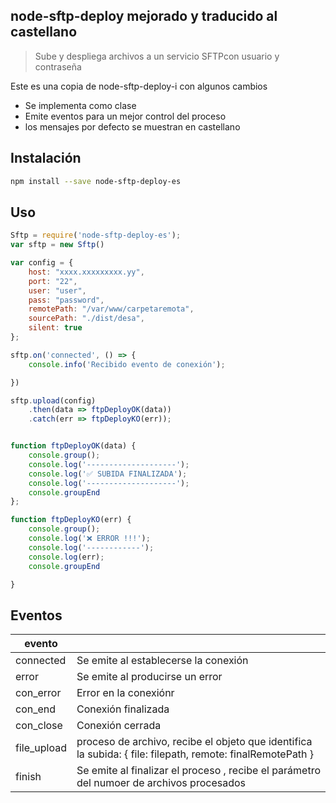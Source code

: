 ## node-sftp-deploy mejorado y traducido al castellano

> Sube y despliega archivos a un servicio SFTPcon usuario y contraseña

Este es una copia de node-sftp-deploy-i con algunos cambios

* Se implementa como clase 
* Emite eventos para un mejor control del proceso
* los mensajes por defecto se muestran en castellano

## Instalación

```bash
npm install --save node-sftp-deploy-es
```

## Uso

```javascript
Sftp = require('node-sftp-deploy-es');
var sftp = new Sftp()

var config = {
    host: "xxxx.xxxxxxxxx.yy",
    port: "22",
    user: "user",
    pass: "password",
    remotePath: "/var/www/carpetaremota",
    sourcePath: "./dist/desa",
    silent: true
};

sftp.on('connected', () => {
    console.info('Recibido evento de conexión');

})

sftp.upload(config)
    .then(data => ftpDeployOK(data))
    .catch(err => ftpDeployKO(err));


function ftpDeployOK(data) {
    console.group();
    console.log('--------------------');
    console.log('✅ SUBIDA FINALIZADA'); 
    console.log('--------------------');
    console.groupEnd
};

function ftpDeployKO(err) {
    console.group();
    console.log('❌ ERROR !!!'); 
    console.log('------------');
    console.log(err); 
    console.groupEnd

}
```

## Eventos

| evento  |   |
| ------------ | ------------ |
|  connected |  Se emite al establecerse la conexión    |
|  error |  Se emite al producirse un error    |
|  con_error | Error en la conexiónr    |
|  con_end |  Conexión finalizada    |
|  con_close |  Conexión cerrada    |
|  file_upload | proceso de archivo, recibe el objeto que identifica la subida:  {  file: filepath,                                remote: finalRemotePath } | 
|  finish |  Se emite al finalizar el proceso , recibe el parámetro del numoer de archivos procesados    |

